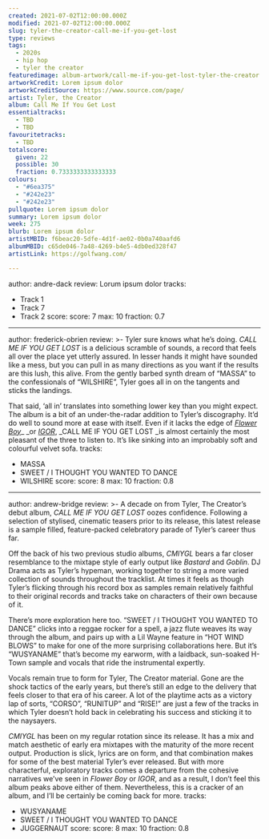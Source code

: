 ```yaml
---
created: 2021-07-02T12:00:00.000Z
modified: 2021-07-02T12:00:00.000Z
slug: tyler-the-creator-call-me-if-you-get-lost
type: reviews
tags:
  - 2020s
  - hip hop
  - tyler the creator
featuredimage: album-artwork/call-me-if-you-get-lost-tyler-the-creator.jpg
artworkCredit: Lorem ipsum dolor
artworkCreditSource: https://www.source.com/page/
artist: Tyler, the Creator
album: Call Me If You Get Lost
essentialtracks:
  - TBD
  - TBD
favouritetracks:
  - TBD
totalscore:
  given: 22
  possible: 30
  fraction: 0.7333333333333333
colours:
  - "#6ea375"
  - "#242e23"
  - "#242e23"
pullquote: Lorem ipsum dolor
summary: Lorem ipsum dolor
week: 275
blurb: Lorem ipsum dolor
artistMBID: f6beac20-5dfe-4d1f-ae02-0b0a740aafd6
albumMBID: c65de046-7a48-4269-b4e5-4db0ed328f47
artistLink: https://golfwang.com/

---
```

author: andre-dack
review: Lorum ipsum dolor
tracks:
  - Track 1
  - Track 7
  - Track 2
score:
  score: 7
  max: 10
  fraction: 0.7

---
author: frederick-obrien
review: >-
  Tyler sure knows what he’s doing. _CALL ME IF YOU GET LOST_ is a delicious scramble of sounds, a record that feels all over the place yet utterly assured. In lesser hands it might have sounded like a mess, but you can pull in as many directions as you want if the results are this lush, this alive. From the gently barbed synth dream of “MASSA” to the confessionals of “WILSHIRE”, Tyler goes all in on the tangents and sticks the landings.


  That said, ‘all in’ translates into something lower key than you might expect. The album is a bit of an under-the-radar addition to Tyler’s discography. It’d do well to sound more at ease with itself. Even if it lacks the edge of _[Flower Boy](/reviews/tyler-the-creator-flower-boy/)__ _or _[IGOR](/reviews/tyler-the-creator-igor/)_, _CALL ME IF YOU GET LOST _is almost certainly the most pleasant of the three to listen to. It’s like sinking into an improbably soft and colourful velvet sofa.
tracks:
  - MASSA
  - SWEET / I THOUGHT YOU WANTED TO DANCE
  - WILSHIRE
score:
  score: 8
  max: 10
  fraction: 0.8

---
author: andrew-bridge
review: >-
  A decade on from Tyler, The Creator’s debut album, _CALL ME IF YOU GET LOST_ oozes confidence. Following a selection of stylised, cinematic teasers prior to its release, this latest release is a sample filled, feature-packed celebratory parade of Tyler’s career thus far.


  Off the back of his two previous studio albums, _CMIYGL_ bears a far closer resemblance to the mixtape style of early output like _Bastard_ and _Goblin_. DJ Drama acts as Tyler’s hypeman, working together to string a more varied collection of sounds throughout the tracklist. At times it feels as though Tyler’s flicking through his record box as samples remain relatively faithful to their original records and tracks take on characters of their own because of it.


  There’s more exploration here too. “SWEET / I THOUGHT YOU WANTED TO DANCE” clicks into a reggae rocker for a spell, a jazz flute weaves its way through the album, and pairs up with a Lil Wayne feature in “HOT WIND BLOWS” to make for one of the more surprising collaborations here. But it’s “WUSYANAME” that’s become my earworm, with a laidback, sun-soaked H-Town sample and vocals that ride the instrumental expertly.


  Vocals remain true to form for Tyler, The Creator material. Gone are the shock tactics of the early years, but there’s still an edge to the delivery that feels closer to that era of his career. A lot of the playtime acts as a victory lap of sorts, “CORSO”, “RUNITUP” and “RISE!” are just a few of the tracks in which Tyler doesn’t hold back in celebrating his success and sticking it to the naysayers.


  _CMIYGL_ has been on my regular rotation since its release. It has a mix and match aesthetic of early era mixtapes with the maturity of the more recent output. Production is slick, lyrics are on form, and that combination makes for some of the best material Tyler’s ever released. But with more characterful, exploratory tracks comes a departure from the cohesive narratives we’ve seen in _Flower Boy_ or _IGOR_, and as a result, I don’t feel this album peaks above either of them. Nevertheless, this is a cracker of an album, and I’ll be certainly be coming back for more.
tracks:
  - WUSYANAME
  - SWEET / I THOUGHT YOU WANTED TO DANCE
  - JUGGERNAUT
score:
  score: 8
  max: 10
  fraction: 0.8
